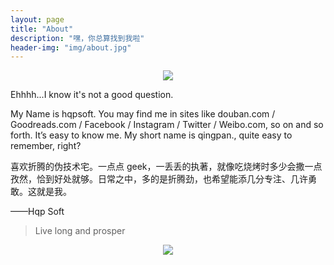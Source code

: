 ```yaml
---
layout: page
title: "About"
description: "嘿，你总算找到我啦"
header-img: "img/about.jpg"
---
```


<center>
    <p><img src="http://dreamofbook.qiniudn.com/Zero.png" align="center"></p>
</center>

Ehhhh...I know it's not a good question.

My Name is hqpsoft. You may find me in sites like douban.com / Goodreads.com / Facebook / Instagram / Twitter / Weibo.com, so on and so forth. It’s easy to know me. My short name is qingpan., quite easy to remember, right?

喜欢折腾的伪技术宅。一点点 geek，一丢丢的执著，就像吃烧烤时多少会撒一点孜然，恰到好处就够。日常之中，多的是折腾劲，也希望能添几分专注、几许勇敢。这就是我。

——Hqp Soft


> Live long and prosper

<center>
    <p><img src="http://dreamofbook.qiniudn.com/hacker.png" align="center"></p>
</center>
